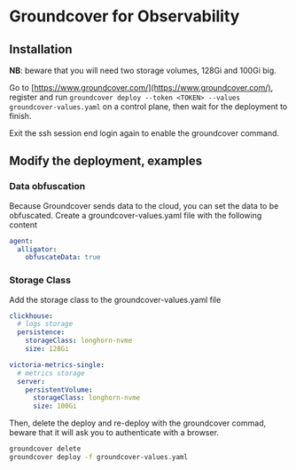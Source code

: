 # Groundcover for Observability

## Installation

**NB**: beware that you will need two storage volumes, 128Gi and 100Gi big.

Go to [https://www.groundcover.com/](https://www.groundcover.com/), register and run `groundcover deploy --token <TOKEN> --values groundcover-values.yaml` on a control plane, then wait for the deployment to finish.

Exit the ssh session end login again to enable the groundcover command.

## Modify the deployment, examples

### Data obfuscation

Because Groundcover sends data to the cloud, you can set the data to be obfuscated. Create a groundcover-values.yaml file with the following content

```yaml
agent:
  alligator:
    obfuscateData: true
```

### Storage Class

Add the storage class to the groundcover-values.yaml file

```yaml
clickhouse:
  # logs storage
  persistence:
    storageClass: longhorn-nvme
    size: 128Gi

victoria-metrics-single:
  # metrics storage
  server:
    persistentVolume:
      storageClass: longhorn-nvme
      size: 100Gi 
```

Then, delete the deploy and re-deploy with the groundcover commad, beware that it will ask you to authenticate with a browser.

```bash
groundcover delete
groundcover deploy -f groundcover-values.yaml
```
